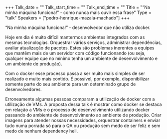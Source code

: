 +++
Talk_date = ""
Talk_start_time = ""
Talk_end_time = ""
Title = "“Na minha máquina funciona!” - como nunca mais ouvir essa frase"
Type = "talk"
Speakers = ["pedro-henrique-mazala-machado"]
+++

“Na minha máquina funciona!” - desenvolvedor que não utiliza docker.

Hoje em dia é muito difícil mantermos ambientes integrados com as mesmas tecnologias. Orquestrar vários serviços, administrar dependências, avaliar atualização de pacotes. Estes são problemas inerentes a equipes que mantêm mais de um servidor com código funcionando (ou seja, qualquer equipe que no mínimo tenha um ambiente de desenvolvimento e um ambiente de produção).

Com o docker esse processo passa a ser muito mais simples de ser realizado e muito mais contido. É possível, por exemplo, disponibilizar somente parte do seu ambiente para um determinado grupo de desenvolvedores.

Erroneamente algumas pessoas comparam a utilização de docker com a utilização de VMs. A proposta dessa talk é mostrar como docker se destaca em relação a VMs e o processo de desenvolvimento utilizando docker passando do ambiente de desenvolvimento ao ambiente de produção. Criar imagens para atender nossas necessidades, orquestrar containers e enviar tudo numa porrada só para o QA ou produção sem medo de ser feliz e sem medo de nenhum dependency hell.
